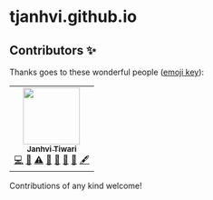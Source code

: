 # tjanhvi.github.io

## Contributors ✨

Thanks goes to these wonderful people ([emoji key](https://allcontributors.org/docs/en/emoji-key)):

<!-- prettier-ignore-start -->
<!-- markdownlint-disable -->
<table>
  <tr>
    <td align="center"><a href="https://tjanhvi.github.io"><img src="https://avatars.githubusercontent.com/u/78703730?s=400&u=df72d6e9ef38a905cb06c3e1f1f03776c752ea41&v=4" width="100px;" alt=""/><br /><sub><b>Janhvi Tiwari</b></sub></a><br /><a href="https://github.com/tjanhvi/tjanhvi.github.io/commits?author=tjanhvi" title="Code">💻</a> <a href="#ideas-tjanhvi" title="Ideas, Planning, & Feedback">🤔</a> <a href="https://github.com/tjanhvi/tjanhvi.github.io/commits?author=tjanhvi" title="Tests">⚠️</a> <a href="#maintenance-tjanhvi" title="Maintenance">🚧</a> <a href="https://github.com/tjanhvi/tjanhvi.github.io/commits?author=tjanhvi" title="Documentation">📖</a> <a href="#design-tjanhvi" title="Design">🎨</a> <a href="https://github.com/tjanhvi/tjanhvi.github.io/pulls?q=is%3Apr+reviewed-by%3Atjanhvi" title="Reviewed Pull Requests">👀</a> <a href="#content-tjanhvi" title="Content">🖋</a></td>
    </tr>
</table>

<!-- markdownlint-restore -->
<!-- prettier-ignore-end -->

<!-- ALL-CONTRIBUTORS-LIST:END -->
Contributions of any kind welcome!
